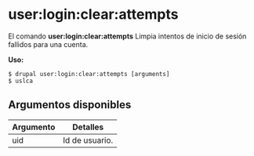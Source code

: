 # user:login:clear:attempts
El comando **user:login:clear:attempts** Limpia intentos de inicio de sesión fallidos para una cuenta.

**Uso:**
```
$ drupal user:login:clear:attempts [arguments] 
$ uslca  
```

## Argumentos disponibles
Argumento | Detalles
---------|-------------
uid | Id de usuario.
